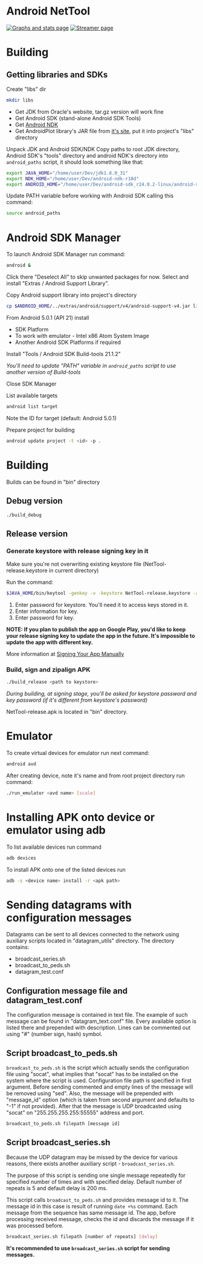 # Android NetTool

[![Graphs and stats page](http://i.imgur.com/ND9wER0m.png)](http://i.imgur.com/ND9wER0.png)
[![Streamer page](http://i.imgur.com/ecNdufZm.png)](http://i.imgur.com/ecNdufZ.png)

# Building

## Getting libraries and SDKs

Create "libs" dir

``` bash
mkdir libs
```

* Get JDK from Oracle's website, tar.gz version will work fine
* Get Android SDK (stand-alone Android SDK Tools)
* Get [Android NDK](https://developer.android.com/tools/sdk/ndk/index.html)
* Get AndroidPlot library's JAR file from [it's site](http://androidplot.com/download/), put it into project's "libs" directory

Unpack JDK and Android SDK/NDK
Copy paths to root JDK directory, Android SDK's "tools" directory and android NDK's directory into `android_paths` script, it should look something like that:

``` bash
export JAVA_HOME="/home/user/Dev/jdk1.8.0_31"
export NDK_HOME="/home/user/Dev/android-ndk-r10d"
export ANDROID_HOME="/home/user/Dev/android-sdk_r24.0.2-linux/android-sdk-linux/tools"
```

Update PATH variable before working with Android SDK calling this command:

``` bash
source android_paths
```

# Android SDK Manager

To launch Android SDK Manager run command:

``` bash
android &
```

Click there "Deselect All" to skip unwanted packages for now. Select and install "Extras / Android Support Library".

Copy Android support library into project's directory

``` bash
cp $ANDROID_HOME/../extras/android/support/v4/android-support-v4.jar libs/
```

From Android 5.0.1 (API 21) install

* SDK Platform
* To work with emulator - Intel x86 Atom System Image
* Another Android SDK Platforms if required

Install "Tools / Android SDK Build-tools 21.1.2"

*You'll need to update "PATH" variable in `android_paths` script to use another version of Build-tools*

Close SDK Manager

List available targets

``` bash
android list target
```

Note the ID for target (default: Android 5.0.1)

Prepare project for building

``` bash
android update project -t <id> -p .
```

# Building

Builds can be found in "bin" directory

## Debug version

``` bash
./build_debug
```

## Release version

### Generate keystore with release signing key in it

Make sure you're not overwriting existing keystore file (NetTool-release.keystore in current directory)

Run the command:

``` bash
$JAVA_HOME/bin/keytool -genkey -v -keystore NetTool-release.keystore -alias NetTool-key -keyalg RSA -keysize 2048 -validity 10000
```

1. Enter password for keystore. You'll need it to access keys stored in it.
2. Enter information for key.
3. Enter password for key.

**NOTE: If you plan to publish the app on Google Play, you'd like to keep your release signing key to update the app in the future. It's impossible to update the app with different key.**

More information at [Signing Your App Manually](http://developer.android.com/tools/publishing/app-signing.html#signing-manually)

### Build, sign and zipalign APK

``` bash
./build_release <path to keystore>
```

*During building, at signing stage, you'll be asked for keystore password and key password (if it's different from keystore's password)*

NetTool-release.apk is located in "bin" directory.

# Emulator

To create virtual devices for emulator run next command:

``` bash
android avd
```

After creating device, note it's name and from root project directory run command:

``` bash
./run_emulator <avd name> [scale]
```

# Installing APK onto device or emulator using adb

To list available devices run command

``` bash
adb devices
```

To install APK onto one of the listed devices run

``` bash
adb -s <device name> install -r <apk path>
```

# Sending datagrams with configuration messages

Datagrams can be sent to all devices connected to the network using auxiliary scripts located in "datagram_utils" directory. The directory contains:

* broadcast_series.sh
* broadcast_to_peds.sh
* datagram_test.conf

## Configuration message file and datagram_test.conf

The configuration message is contained in text file. The example of such message can be found in "datagram_text.conf" file. Every available option is listed there and prepended with description. Lines can be commented out using "#" (number sign, hash) symbol.

## Script broadcast_to_peds.sh

`broadcast_to_peds.sh` is the script which actually sends the configuration file using "socat", what implies that "socat" has to be installed on the system where the script is used. Configuration file path is specified in first argument. Before sending commented and empty lines of the message will be removed using "sed". Also, the message will be prepended with "message_id" option (which is taken from second argument and defaults to "-1" if not provided). After that the message is UDP broadcasted using "socat" on "255.255.255.255:55555" address and port.

``` bash
broadcast_to_peds.sh filepath [message id]
```

## Script broadcast_series.sh

Because the UDP datagram may be missed by the device for various reasons, there exists another auxiliary script - `broadcast_series.sh`.

The purpose of this script is sending one single message repeatedly for specified number of times and with specified delay. Default number of repeats is 5 and default delay is 200 ms.

This script calls `broadcast_to_peds.sh` and provides message id to it. The message id in this case is result of running `date +%s` command. Each message from the sequence has same message id. The app, before processing received message, checks the id and discards the message if it was processed before.

``` bash
broadcast_series.sh filepath [number of repeats] [delay]
```

**It's recommended to use `broadcast_series.sh` script for sending messages.**
